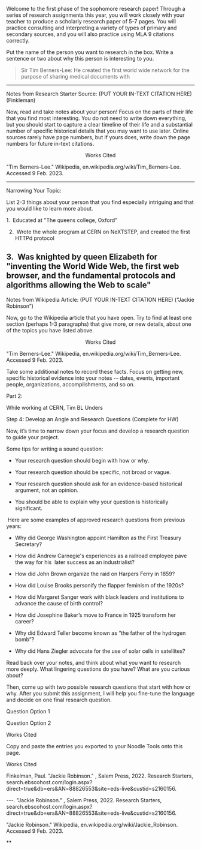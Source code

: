 Welcome to the first phase of the sophomore research paper! Through a series of research assignments this year, you will work closely with your teacher to produce a scholarly research paper of 5-7 pages. You will practice consulting and interpreting a variety of types of primary and secondary sources, and you will also practice using MLA 9 citations correctly. 

Put the name of the person you want to research in the box. Write a sentence or two about why this person is interesting to you. 

> Sir Tim Berners-Lee: He created the first world wide network for the purpose of sharing medical documents with 

---
Notes from Research Starter Source: (PUT YOUR IN-TEXT CITATION HERE) (Finkleman)


Now, read and take notes about your person! Focus on the parts of their life that you find most interesting. You do not need to write down everything, but you should start to capture a clear timeline of their life and a substantial number of specific historical details that you may want to use later. Online sources rarely have page numbers, but if yours does, write down the page numbers for future in-text citations. 

  
<center>Works Cited</center>

"Tim Berners-Lee." Wikipedia, en.wikipedia.org/wiki/Tim_Berners-Lee. Accessed 9 Feb. 2023.

---


Narrowing Your Topic:

List 2-3 things about your person that you find especially intriguing and that you would like to learn more about. 

  

1.  Educated at "The queens college, Oxford"

  

2.   Wrote the whole program at CERN on NeXTSTEP, and created the first HTTPd protocol

  

3.  Was knighted by queen Elizabeth for "inventing the World Wide Web, the first web browser, and the fundamental protocols and algorithms allowing the Web to scale"
---
Notes from Wikipedia Article: (PUT YOUR IN-TEXT CITATION HERE) (“Jackie Robinson”)

Now, go to the Wikipedia article that you have open. Try to find at least one section (perhaps 1-3 paragraphs) that give more, or new details, about one of the topics you have listed above. 

<center>Works Cited</center>

"Tim Berners-Lee." Wikipedia, en.wikipedia.org/wiki/Tim_Berners-Lee. Accessed 9 Feb. 2023.

Take some additional notes to record these facts. Focus on getting new, specific historical evidence into your notes -- dates, events, important people, organizations, accomplishments, and so on. 

Part 2:

While working at CERN, Tim BL Unders



  

  

Step 4: Develop an Angle and Research Questions (Complete for HW) 

Now, it’s time to narrow down your focus and develop a research question to guide your project. 

  

Some tips for writing a sound question: 

-   Your research question should begin with how or why. 
    
-   Your research question should be specific, not broad or vague.  
    
-   Your research question should ask for an evidence-based historical argument, not an opinion. 
    
-   You should be able to explain why your question is historically significant.
    

  

 Here are some examples of approved research questions from previous years:

-   Why did George Washington appoint Hamilton as the First Treasury Secretary?
    
-   How did Andrew Carnegie's experiences as a railroad employee pave the way for his  later success as an industrialist?
    
-   How did John Brown organize the raid on Harpers Ferry in 1859?
    
-   How did Louise Brooks personify the flapper feminism of the 1920s?
    
-   How did Margaret Sanger work with black leaders and institutions to advance the cause of birth control?
    
-   How did Josephine Baker’s move to France in 1925 transform her career?
    
-   Why did Edward Teller become known as “the father of the hydrogen bomb”?
    
-   Why did Hans Ziegler advocate for the use of solar cells in satellites?
    

  

Read back over your notes, and think about what you want to research more deeply. What lingering questions do you have? What are you curious about? 

  

Then, come up with two possible research questions that start with how or why. After you submit this assignment, I will help you fine-tune the language and decide on one final research question. 

  
  

Question Option 1 

  
  

Question Option 2

  
  

  

Works Cited

  

Copy and paste the entries you exported to your Noodle Tools onto this page. 

  

Works Cited

Finkelman, Paul. "Jackie Robinson." , Salem Press, 2022. Research Starters, search.ebscohost.com/login.aspx?direct=true&db=ers&AN=88826553&site=eds-live&custid=s2160156.

---. "Jackie Robinson." , Salem Press, 2022. Research Starters, search.ebscohost.com/login.aspx?direct=true&db=ers&AN=88826553&site=eds-live&custid=s2160156.

"Jackie Robinson." Wikipedia, en.wikipedia.org/wiki/Jackie_Robinson. Accessed 9 Feb. 2023.

  
  
  
  
  
**